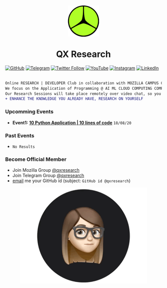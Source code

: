 <p align="center">
 <img width="100px" src="https://github.com/xiaowuc2/xiaowuc2/blob/master/source/r2.png" align="center" alt="GitHub Readme Stats" />
 
 <h1 align="center">QX Research</h1>


[![GitHub](https://img.shields.io/static/v1.svg?label=Members&message=115&color=success&logo=github&style=social)](https://github.com/orgs/qxresearch/people)
[![Telegram](https://img.shields.io/static/v1.svg?label=Telegram&message=279&color=success&logo=telegram&style=social)](https://t.me/qxresearch)
[![Twitter Follow](https://img.shields.io/twitter/follow/qxresearch.svg?style=social&label=Follow)](https://twitter.com/qxresearch)
[![YouTube](https://img.shields.io/static/v1.svg?label=YouTube&message=@qxresearch&color=grey&logo=youtube&style=flat&logoColor=white&colorA=critical)](https://www.youtube.com/channel/UCX7oe66V8zyFpAJyMfPL9VA)
  [![Instagram](https://img.shields.io/static/v1.svg?label=Instagram&message=@qxresearch&color=grey&logo=instagram&style=flat&logoColor=white&colorA=violet)](https://www.instagram.com/qxresearch) 
  [![LinkedIn](https://img.shields.io/static/v1.svg?label=LinkedIn&message=@qxresearch&color=success&logo=linkedin&style=flat&logoColor=white&colorA=blue)](https://www.linkedin.com/company/68716543)   
    

 ```diff

Online RESEARCH | DEVELOPER Club in collaboration with MOZILLA CAMPUS CLUB.
We focus on the Application of Programming @ AI ML CLOUD COMPUTING COMPUTER VISION IOT etc.
Our Research Sessions will take place remotely over video chat, so you can be anywhere in the world.
+ ENHANCE THE KNOWLEDGE YOU ALREADY HAVE, RESEARCH ON YOURSELF

```

### Upcomming Events 

- **Event1:** [**10 Python Application | 10 lines of code**]()    ``18/08/20``

### Past Events

- ``No Results``

### Become Official Member

- Join Mozilla Group [@qxresearch](https://community.mozilla.org/en/groups/qx-research/)
- Join Telegram Group [@qxresearch](https://t.me/qxresearch)
- <a href = "mailto: rohitmandal814566@gmail.com">email</a> me your GitHub id (subject: ``GitHub id @qxresearch``)
  
 <p align="center">
 <img width="410px" src="https://github.com/xiaowuc2/xiaowuc2/blob/master/source/image.gif" align="center" alt="GitHub Readme Stats" />
  



  
